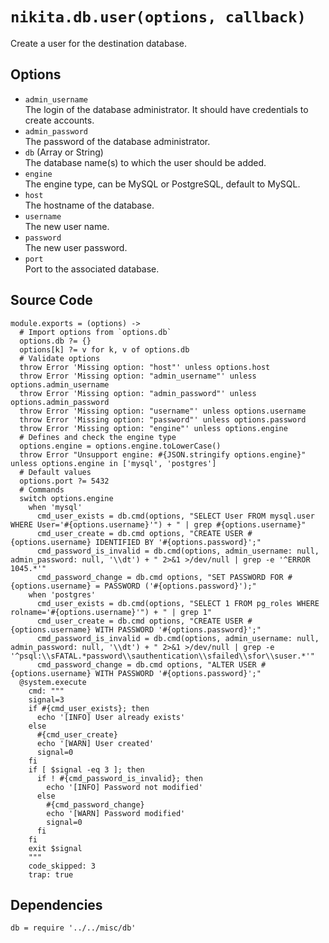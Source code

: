 
# `nikita.db.user(options, callback)`

Create a user for the destination database.

## Options

* `admin_username`   
  The login of the database administrator. It should have credentials to 
  create accounts.   
* `admin_password`   
  The password of the database administrator.   
* `db` (Array or String)   
  The database name(s) to which the user should be added.   
* `engine`    
  The engine type, can be MySQL or PostgreSQL, default to MySQL.   
* `host`   
  The hostname of the database.   
* `username`   
  The new user name.   
* `password`   
  The new user password.   
* `port`   
  Port to the associated database.   

## Source Code

    module.exports = (options) ->
      # Import options from `options.db`
      options.db ?= {}
      options[k] ?= v for k, v of options.db
      # Validate options
      throw Error 'Missing option: "host"' unless options.host
      throw Error 'Missing option: "admin_username"' unless options.admin_username
      throw Error 'Missing option: "admin_password"' unless options.admin_password
      throw Error 'Missing option: "username"' unless options.username
      throw Error 'Missing option: "password"' unless options.password
      throw Error 'Missing option: "engine"' unless options.engine
      # Defines and check the engine type
      options.engine = options.engine.toLowerCase()
      throw Error "Unsupport engine: #{JSON.stringify options.engine}" unless options.engine in ['mysql', 'postgres']
      # Default values
      options.port ?= 5432
      # Commands
      switch options.engine
        when 'mysql'
          cmd_user_exists = db.cmd(options, "SELECT User FROM mysql.user WHERE User='#{options.username}'") + " | grep #{options.username}"
          cmd_user_create = db.cmd options, "CREATE USER #{options.username} IDENTIFIED BY '#{options.password}';"
          cmd_password_is_invalid = db.cmd(options, admin_username: null, admin_password: null, '\\dt') + " 2>&1 >/dev/null | grep -e '^ERROR 1045.*'"
          cmd_password_change = db.cmd options, "SET PASSWORD FOR #{options.username} = PASSWORD ('#{options.password}');"
        when 'postgres'
          cmd_user_exists = db.cmd(options, "SELECT 1 FROM pg_roles WHERE rolname='#{options.username}'") + " | grep 1"
          cmd_user_create = db.cmd options, "CREATE USER #{options.username} WITH PASSWORD '#{options.password}';"
          cmd_password_is_invalid = db.cmd(options, admin_username: null, admin_password: null, '\\dt') + " 2>&1 >/dev/null | grep -e '^psql:\\sFATAL.*password\\sauthentication\\sfailed\\sfor\\suser.*'"
          cmd_password_change = db.cmd options, "ALTER USER #{options.username} WITH PASSWORD '#{options.password}';"
      @system.execute
        cmd: """
        signal=3
        if #{cmd_user_exists}; then
          echo '[INFO] User already exists'
        else
          #{cmd_user_create}
          echo '[WARN] User created'
          signal=0
        fi
        if [ $signal -eq 3 ]; then
          if ! #{cmd_password_is_invalid}; then
            echo '[INFO] Password not modified'
          else
            #{cmd_password_change}
            echo '[WARN] Password modified'
            signal=0
          fi
        fi
        exit $signal
        """
        code_skipped: 3
        trap: true

## Dependencies

    db = require '../../misc/db'
